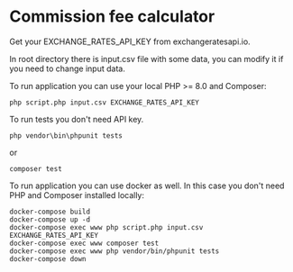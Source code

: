 # Commission fee calculator

Get your EXCHANGE_RATES_API_KEY from exchangeratesapi.io.

In root directory there is input.csv file with some data, 
you can modify it if you need to change input data.

To run application you can use your local PHP >= 8.0 and Composer:
```
php script.php input.csv EXCHANGE_RATES_API_KEY
```
To run tests you don't need API key.
```
php vendor\bin\phpunit tests 
```
or
```
composer test 
```
To run application you can use docker as well. 
In this case you don't need PHP and Composer installed locally:
```
docker-compose build
docker-compose up -d
docker-compose exec www php script.php input.csv EXCHANGE_RATES_API_KEY
docker-compose exec www composer test
docker-compose exec www php vendor/bin/phpunit tests
docker-compose down
```
